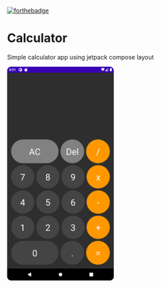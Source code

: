 [![forthebadge](https://forthebadge.com/images/badges/built-for-android.svg)](https://forthebadge.com)
# Calculator

Simple calculator app using jetpack compose layout




<img src="calculator_img.png" height="500"  />
